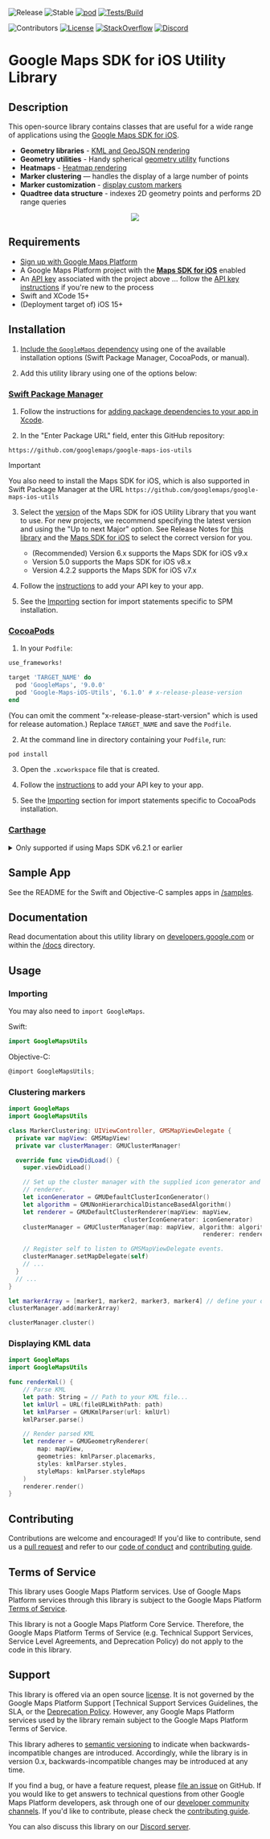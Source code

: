 ![Release](https://github.com/googlemaps/google-maps-ios-utils/workflows/Release/badge.svg)
![Stable](https://img.shields.io/badge/stability-stable-green)
[![pod](https://img.shields.io/cocoapods/v/Google-Maps-iOS-Utils.svg)](https://cocoapods.org/pods/Google-Maps-iOS-Utils)
[![Tests/Build](https://github.com/googlemaps/google-maps-ios-utils/actions/workflows/test.yml/badge.svg)](https://github.com/googlemaps/google-maps-ios-utils/actions/workflows/test.yml)

![Contributors](https://img.shields.io/github/contributors/googlemaps/google-maps-ios-utils?color=green)
[![License](https://img.shields.io/github/license/googlemaps/google-maps-ios-utils?color=blue)][license]
[![StackOverflow](https://img.shields.io/stackexchange/stackoverflow/t/google-maps?color=orange&label=google-maps&logo=stackoverflow)](https://stackoverflow.com/questions/tagged/google-maps)
[![Discord](https://img.shields.io/discord/676948200904589322?color=6A7EC2&logo=discord&logoColor=ffffff)][Discord server]

# Google Maps SDK for iOS Utility Library

## Description

This open-source library contains classes that are useful for a wide
range of applications using the [Google Maps SDK for iOS][ios-sdk].

- **Geometry libraries** - [KML and GeoJSON rendering][geometry-rendering]
- **Geometry utilities** - Handy spherical [geometry utility][geometry-utils] functions
- **Heatmaps** - [Heatmap rendering][heatmap-rendering]
- **Marker clustering** — handles the display of a large number of points
- **Marker customization** - [display custom markers][customizing-markers]
- **Quadtree data structure** - indexes 2D geometry points and performs
2D range queries

<p align="center"><img width=“80%" vspace=“10" src="https://cloud.githubusercontent.com/assets/4.2.2feeb4.2.2c-4.2.2ec4.2.2a7fb3ae.png"></p>

## Requirements

- [Sign up with Google Maps Platform]
- A Google Maps Platform project with the [**Maps SDK for iOS**][ios-sdk] enabled
- An [API key] associated with the project above ... follow the [API key instructions] if you're new to the process
- Swift and XCode 15+
- (Deployment target of) iOS 15+

## Installation

1. [Include the `GoogleMaps` dependency](https://developers.google.com/maps/documentation/ios-sdk/config#download-sdk) using one of the available installation options (Swift Package Manager, CocoaPods, or manual).

1. Add this utility library using one of the options below:

### [Swift Package Manager](https://github.com/apple/swift-package-manager)

1. Follow the instructions for
    [adding package dependencies to your app in Xcode](https://developer.apple.com/documentation/xcode/adding-package-dependencies-to-your-app).

2. In the "Enter Package URL" field, enter this GitHub repository:

  ```
  https://github.com/googlemaps/google-maps-ios-utils
  ```

> [!IMPORTANT]
> You also need to install the Maps SDK for iOS, which is also supported in Swift Package Manager at the URL `https://github.com/googlemaps/google-maps-ios-utils`

3. Select the
    [version](https://github.com/googlemaps/google-maps-ios-utils/releases)
    of the Maps SDK for iOS Utility Library that you want to use. For new projects, we recommend specifying the latest version and using the "Up to next Major" option. See Release Notes for [this library](https://github.com/googlemaps/google-maps-ios-utils/releases) and the [Maps SDK for iOS](https://developers.google.com/maps/documentation/ios-sdk/release-notes) to select the correct version for you.

    - (Recommended) Version 6.x supports the Maps SDK for iOS v9.x
    - Version 5.0 supports the Maps SDK for iOS v8.x
    - Version 4.2.2 supports the Maps SDK for iOS v7.x

4. Follow the
    [instructions](https://developers.google.com/maps/documentation/ios-sdk/config#get-key) to add your API key to your app.

5. See the [Importing](#importing) section for import statements specific to SPM installation.

### [CocoaPods](https://guides.cocoapods.org/using/using-cocoapods.html)

1. In your `Podfile`:

  ```ruby
  use_frameworks!

  target 'TARGET_NAME' do
    pod 'GoogleMaps', '9.0.0'
    pod 'Google-Maps-iOS-Utils', '6.1.0' # x-release-please-version
  end
  ```

  (You can omit the comment "x-release-please-start-version" which is used for release automation.)
  Replace `TARGET_NAME` and save the `Podfile`.

2. At the command line in directory containing your `Podfile`, run:

  ```bash
  pod install
  ```

3. Open the `.xcworkspace` file that is created.

4. Follow the
    [instructions](https://developers.google.com/maps/documentation/ios-sdk/config#get-key) to add your API key to your app.

5. See the [Importing](#importing) section for import statements specific to CocoaPods installation.

### [Carthage](https://github.com/Carthage/Carthage)

<details>
<summary>Only supported if using Maps SDK v6.2.1 or earlier</summary>

In your `Cartfile`:

```
github "googlemaps/google-maps-ios-utils" ~> 4.1.0
```

See the [Carthage doc] for further installation instructions.
</details>

## Sample App

See the README for the Swift and Objective-C samples apps in [/samples](samples).

## Documentation

Read documentation about this utility library on [developers.google.com][devsite-guide] or within the [/docs](docs) directory.

## Usage

### Importing

You may also need to `import GoogleMaps`.

Swift:

```swift
import GoogleMapsUtils
```

Objective-C:

```objective-c
@import GoogleMapsUtils;
```

### Clustering markers

```swift
import GoogleMaps
import GoogleMapsUtils

class MarkerClustering: UIViewController, GMSMapViewDelegate {
  private var mapView: GMSMapView!
  private var clusterManager: GMUClusterManager!

  override func viewDidLoad() {
    super.viewDidLoad()

    // Set up the cluster manager with the supplied icon generator and
    // renderer.
    let iconGenerator = GMUDefaultClusterIconGenerator()
    let algorithm = GMUNonHierarchicalDistanceBasedAlgorithm()
    let renderer = GMUDefaultClusterRenderer(mapView: mapView,
                                clusterIconGenerator: iconGenerator)
    clusterManager = GMUClusterManager(map: mapView, algorithm: algorithm,
                                                      renderer: renderer)

    // Register self to listen to GMSMapViewDelegate events.
    clusterManager.setMapDelegate(self)
    // ...
  }
  // ...
}

let markerArray = [marker1, marker2, marker3, marker4] // define your own markers
clusterManager.add(markerArray)

clusterManager.cluster()
```

### Displaying KML data

```swift
import GoogleMaps
import GoogleMapsUtils

func renderKml() {
    // Parse KML
    let path: String = // Path to your KML file...
    let kmlUrl = URL(fileURLWithPath: path)
    let kmlParser = GMUKmlParser(url: kmlUrl)
    kmlParser.parse()

    // Render parsed KML
    let renderer = GMUGeometryRenderer(
        map: mapView,
        geometries: kmlParser.placemarks,
        styles: kmlParser.styles,
        styleMaps: kmlParser.styleMaps
    )
    renderer.render()
}
```

## Contributing

Contributions are welcome and encouraged! If you'd like to contribute, send us a [pull request] and refer to our [code of conduct] and [contributing guide].

## Terms of Service

This library uses Google Maps Platform services. Use of Google Maps Platform services through this library is subject to the Google Maps Platform [Terms of Service].

This library is not a Google Maps Platform Core Service. Therefore, the Google Maps Platform Terms of Service (e.g. Technical Support Services, Service Level Agreements, and Deprecation Policy) do not apply to the code in this library.

## Support

This library is offered via an open source [license]. It is not governed by the Google Maps Platform Support [Technical Support Services Guidelines, the SLA, or the [Deprecation Policy]. However, any Google Maps Platform services used by the library remain subject to the Google Maps Platform Terms of Service.

This library adheres to [semantic versioning] to indicate when backwards-incompatible changes are introduced. Accordingly, while the library is in version 0.x, backwards-incompatible changes may be introduced at any time.

If you find a bug, or have a feature request, please [file an issue] on GitHub. If you would like to get answers to technical questions from other Google Maps Platform developers, ask through one of our [developer community channels]. If you'd like to contribute, please check the [contributing guide].

You can also discuss this library on our [Discord server].

[ios-sdk]: https://developers.google.com/maps/documentation/ios-sdk
[customizing-markers]: docs/CustomMarkers.md
[geometry-rendering]: docs/GeometryRendering.md
[heatmap-rendering]: docs/HeatmapRendering.md
[geometry-utils]: docs/GeometryUtils.md
[Carthage doc]: docs/Carthage.md
[devsite-guide]: https://developers.google.com/maps/documentation/ios-sdk/utility

[API key]: https://developers.google.com/maps/documentation/ios-sdk/get-api-key
[API key instructions]: https://developers.google.com/maps/documentation/ios-sdk/config#get-key
[documentation]: https://googlemaps.github.io/google-maps-ios-utils

[code of conduct]: ?tab=coc-ov-file#readme
[contributing guide]: CONTRIBUTING.md
[Deprecation Policy]: https://cloud.google.com/maps-platform/terms
[developer community channels]: https://developers.google.com/maps/developer-community
[Discord server]: https://discord.gg/hYsWbmk
[file an issue]: https://github.com/googlemaps/google-maps-ios-utils/issues/new/choose
[license]: LICENSE
[pull request]: https://github.com/googlemaps/google-maps-ios-utils/compare
[project]: https://developers.google.com/maps/documentation/navigation/ios-sdk/config
[semantic versioning]: https://semver.org
[Sign up with Google Maps Platform]: https://console.cloud.google.com/google/maps-apis/start
[similar inquiry]: https://github.com/googlemaps/google-maps-ios-utils/issues
[SLA]: https://cloud.google.com/maps-platform/terms/sla
[Technical Support Services Guidelines]: https://cloud.google.com/maps-platform/terms/tssg
[Terms of Service]: https://cloud.google.com/maps-platform/terms

